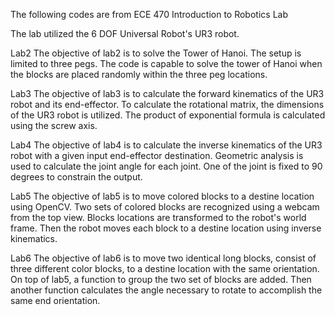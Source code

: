 The following codes are from ECE 470 Introduction to Robotics Lab

The lab utilized the 6 DOF Universal Robot's UR3 robot. 

Lab2
The objective of lab2 is to solve the Tower of Hanoi. The setup is limited to three pegs. 
The code is capable to solve the tower of Hanoi when the blocks are placed randomly within the three peg locations.

Lab3
The objective of lab3 is to calculate the forward kinematics of the UR3 robot and its end-effector. 
To calculate the rotational matrix, the dimensions of the UR3 robot is utilized.
The product of exponential formula is calculated using the screw axis.

Lab4
The objective of lab4 is to calculate the inverse kinematics of the UR3 robot with a given input end-effector destination.
Geometric analysis is used to calculate the joint angle for each joint.
One of the joint is fixed to 90 degrees to constrain the output.

Lab5
The objective of lab5 is to move colored blocks to a destine location using OpenCV.
Two sets of colored blocks are recognized using a webcam from the top view. Blocks locations are transformed to the robot's world frame.
Then the robot moves each block to a destine location using inverse kinematics.

Lab6
The objective of lab6 is to move two identical long blocks, consist of three different color blocks, to a destine location with the same orientation.
On top of lab5, a function to group the two set of blocks are added. Then another function calculates the angle necessary to rotate to accomplish the same end orientation.
